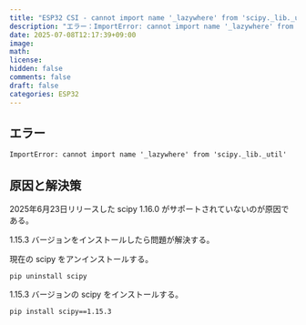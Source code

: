 ```yaml
---
title: "ESP32 CSI - cannot import name '_lazywhere' from 'scipy._lib._util' を解決する"
description: "エラー：ImportError: cannot import name '_lazywhere' from 'scipy._lib._util'"
date: 2025-07-08T12:17:39+09:00
image: 
math: 
license: 
hidden: false
comments: false
draft: false
categories: ESP32
---
```


## エラー
```cmd
ImportError: cannot import name '_lazywhere' from 'scipy._lib._util'
```

## 原因と解決策
2025年6月23日リリースした scipy 1.16.0 がサポートされていないのが原因である。

1.15.3 バージョンをインストールしたら問題が解決する。

現在の scipy をアンインストールする。

```shell
pip uninstall scipy
```

1.15.3 バージョンの scipy をインストールする。

```shell
pip install scipy==1.15.3
```